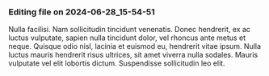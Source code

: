 

### Editing file on 2024-06-28_15-54-51

Nulla facilisi. Nam sollicitudin tincidunt venenatis. Donec hendrerit, ex ac luctus vulputate, sapien nulla tincidunt dolor, vel rhoncus ante metus et neque. Quisque odio nisl, lacinia et euismod eu, hendrerit vitae ipsum. Nulla luctus mauris hendrerit risus ultrices, sit amet viverra nulla sodales. Mauris vulputate vel elit lobortis dictum. Suspendisse sollicitudin leo elit.


